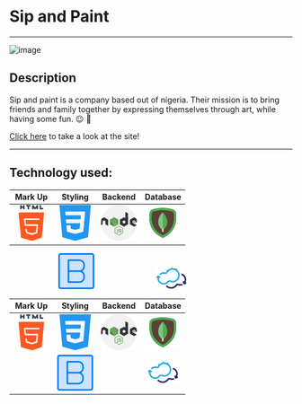 # Sip and Paint

---

![image](public/images/forReadme.png)

## Description

Sip and paint is a company based out of nigeria. Their mission is to bring friends and family together by expressing themselves through art, while having some fun. :wink: :beer:

[Click here](https://sipandpaint.herokuapp.com/) to take a look at the site!

---

## Technology used:

| Mark Up                                       | Styling                                     | Backend                                      | Database                                      |
| --------------------------------------------- | ------------------------------------------- | -------------------------------------------- | --------------------------------------------- |
| ![image](public/images/forReadme/html-55.png) | ![image](public/images/forReadme/css-3.png) | ![image](public/images/forReadme/nodejs.png) | ![image](public/images/forReadme/mongodb.png) |

&nbsp; &nbsp; &nbsp; &nbsp; &nbsp; &nbsp; &nbsp; &nbsp; &nbsp; &nbsp; &nbsp; ![image](public/images/forReadme/bootstrap.png) &nbsp; &nbsp; &nbsp; &nbsp; &nbsp; &nbsp; &nbsp; &nbsp; &nbsp; &nbsp; &nbsp; &nbsp; &nbsp; &nbsp;![image](public/images/forReadme/cloudify1.png)

|                    Mark Up                    |                     Styling                     |                   Backend                    |                    Database                     |
| :-------------------------------------------: | :---------------------------------------------: | :------------------------------------------: | :---------------------------------------------: |
| ![image](public/images/forReadme/html-55.png) |   ![image](public/images/forReadme/css-3.png)   | ![image](public/images/forReadme/nodejs.png) |  ![image](public/images/forReadme/mongodb.png)  |
|                                               | ![image](public/images/forReadme/bootstrap.png) |                                              | ![image](public/images/forReadme/cloudify1.png) |
